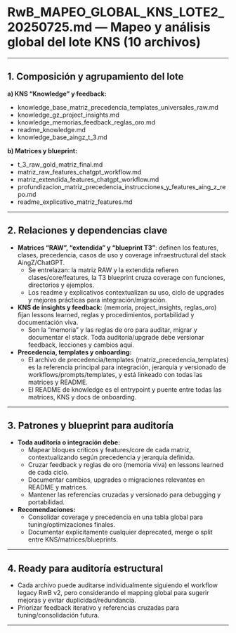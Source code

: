 # RwB_MAPEO_GLOBAL_KNS_LOTE2_20250725.md — Mapeo y análisis global del lote KNS (10 archivos)

---

## 1. Composición y agrupamiento del lote

**a) KNS “Knowledge” y feedback:**
- knowledge_base_matriz_precedencia_templates_universales_raw.md
- knowledge_gz_project_insights.md
- knowledge_memorias_feedback_reglas_oro.md
- readme_knowledge.md
- knowledge_base_aingz_t_3.md

**b) Matrices y blueprint:**
- t_3_raw_gold_matriz_final.md
- matriz_raw_features_chatgpt_workflow.md
- matriz_extendida_features_chatgpt_workflow.md
- profundizacion_matriz_precedencia_instrucciones_y_features_aing_z_repo.md
- readme_explicativo_matriz_features.md

---

## 2. Relaciones y dependencias clave

- **Matrices “RAW”, “extendida” y “blueprint T3”**: definen los features, clases, precedencia, casos de uso y coverage infraestructural del stack AingZ/ChatGPT.
    - Se entrelazan: la matriz RAW y la extendida refieren clases/core/features, la T3 blueprint cruza coverage con funciones, directorios y ejemplos.
    - Los readme y explicativos contextualizan su uso, ciclo de upgrades y mejores prácticas para integración/migración.
- **KNS de insights y feedback:** (memoria, project_insights, reglas_oro) fijan lessons learned, reglas y procedimientos, portabilidad y documentación viva.
    - Son la “memoria” y las reglas de oro para auditar, migrar y documentar el stack. Toda auditoría/upgrade debe versionar feedback, lecciones y cambios aquí.
- **Precedencia, templates y onboarding:**
    - El archivo de precedencia/templates (matriz_precedencia_templates) es la referencia principal para integración, jerarquía y versionado de workflows/prompts/templates, y está linkeado con todas las matrices y README.
    - El README de knowledge es el entrypoint y puente entre todas las matrices, KNS y docs de onboarding.

---

## 3. Patrones y blueprint para auditoría
- **Toda auditoría o integración debe:**
    - Mapear bloques críticos y features/core de cada matriz, contextualizando según precedencia y jerarquía definida.
    - Cruzar feedback y reglas de oro (memoria viva) en lessons learned de cada ciclo.
    - Documentar cambios, upgrades o migraciones relevantes en README y matrices.
    - Mantener las referencias cruzadas y versionado para debugging y portabilidad.
- **Recomendaciones:**
    - Consolidar coverage y precedencia en una tabla global para tuning/optimizaciones finales.
    - Documentar explicitamente cualquier deprecated, merge o split entre KNS/matrices/blueprints.

---

## 4. Ready para auditoría estructural
- Cada archivo puede auditarse individualmente siguiendo el workflow legacy RwB v2, pero considerando el mapping global para sugerir mejoras y evitar duplicidad/redundancia.
- Priorizar feedback iterativo y referencias cruzadas para tuning/consolidación futura.

---


